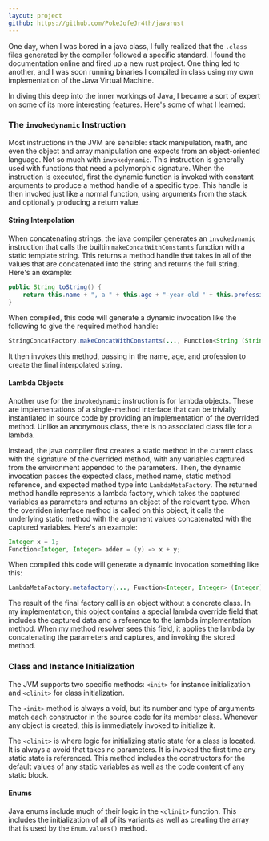 ```yaml
---
layout: project
github: https://github.com/PokeJofeJr4th/javarust
---
```


One day, when I was bored in a java class, I fully realized that the `.class` files generated by the compiler followed a specific standard. I found the documentation online and fired up a new rust project. One thing led to another, and I was soon running binaries I compiled in class using my own implementation of the Java Virtual Machine.

In diving this deep into the inner workings of Java, I became a sort of expert on some of its more interesting features. Here's some of what I learned:

### The `invokedynamic` Instruction

Most instructions in the JVM are sensible: stack manipulation, math, and even the object and array manipulation one expects from an object-oriented language. Not so much with `invokedynamic`. This instruction is generally used with functions that need a polymorphic signature. When the instruction is executed, first the dynamic function is invoked with constant arguments to produce a method handle of a specific type. This handle is then invoked just like a normal function, using arguments from the stack and optionally producing a return value.

#### String Interpolation

When concatenating strings, the java compiler generates an `invokedynamic` instruction that calls the builtin `makeConcatWithConstants` function with a static template string. This returns a method handle that takes in all of the values that are concatenated into the string and returns the full string. Here's an example:

```java
public String toString() {
    return this.name + ", a " + this.age + "-year-old " + this.profession;
}
```
When compiled, this code will generate a dynamic invocation like the following to give the required method handle:
```java
StringConcatFactory.makeConcatWithConstants(..., Function<String (String, int, String)>, "\u{1}, a \u{1}-year-old \u{1}")
```

It then invokes this method, passing in the name, age, and profession to create the final interpolated string.
#### Lambda Objects

Another use for the `invokedynamic` instruction is for lambda objects. These are implementations of a single-method interface that can be trivially instantiated in source code by providing an implementation of the overrided method. Unlike an anonymous class, there is no associated class file for a lambda.

Instead, the java compiler first creates a static method in the current class with the signature of the overrided method, with any variables captured from the environment appended to the parameters. Then, the dynamic invocation passes the expected class, method name, static method reference, and expected method type into `LambdaMetaFactory`. The returned method handle represents a lambda factory, which takes the captured variables as parameters and returns an object of the relevant type. When the overriden interface method is called on this object, it calls the underlying static method with the argument values concatenated with the captured variables. Here's an example:

```java
Integer x = 1;
Function<Integer, Integer> adder = (y) => x + y;
```

When compiled this code will generate a dynamic invocation something like this:

```java
LambdaMetaFactory.metafactory(..., Function<Integer, Integer> (Integer), "apply", Integer (Integer))
```

The result of the final factory call is an object without a concrete class. In my implementation, this object contains a special lambda override field that includes the captured data and a reference to the lambda implementation method. When my method resolver sees this field, it applies the lambda by concatenating the parameters and captures, and invoking the stored method.

### Class and Instance Initialization

The JVM supports two specific methods: `<init>` for instance initialization and `<clinit>` for class initialization.

The `<init>` method is always a void, but its number and type of arguments match each constructor in the source code for its member class. Whenever any object is created, this is immediately invoked to initialize it.

The `<clinit>` is where logic for initializing static state for a class is located. It is always a avoid that takes no parameters. It is invoked the first time any static state is referenced. This method includes the constructors for the default values of any static variables as well as the code content of any static block.

#### Enums
Java enums include much of their logic in the `<clinit>` function. This includes the initialization of all of its variants as well as creating the array that is used by the `Enum.values()` method.

